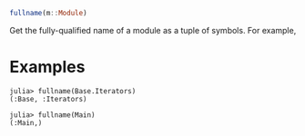 ```julia
fullname(m::Module)
```

Get the fully-qualified name of a module as a tuple of symbols. For example,

# Examples

```jldoctest
julia> fullname(Base.Iterators)
(:Base, :Iterators)

julia> fullname(Main)
(:Main,)
```

